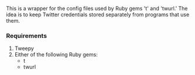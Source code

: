 This is a wrapper for the config files used by Ruby gems 't'
and 'twurl.'  The idea is to keep Twitter credentials stored
separately from programs that use them.

### Requirements
1) Tweepy
2) Either of the following Ruby gems:
    - t [](https://github.com/sferik/t)
    - twurl [](https://github.com/twitter/twurl)


